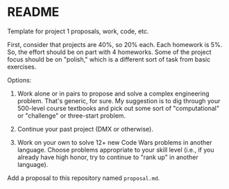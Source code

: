 # README

Template for project 1 proposals, work, code, etc.

First, consider that projects are 40%, so 20% each.  Each homework is 5%.  So, the effort should be on part with 4 homeworks.  Some of the project focus should be on "polish," which is a different sort of task from basic exercises.

Options:

  1. Work alone or in pairs to propose and solve a complex engineering problem.  That's generic, for sure.  My suggestion is to dig through your 500-level course textbooks and pick out some sort of "computational" or "challenge" or three-start problem.
  
  2. Continue your past project (DMX or otherwise).
  
  3. Work on your own to solve 12+ new Code Wars problems in another language.  Choose problems appropriate to your skill level (i.e., if you already have high honor, try to continue to "rank up" in another language).
  
 
Add a proposal to this repository named `proposal.md`.
